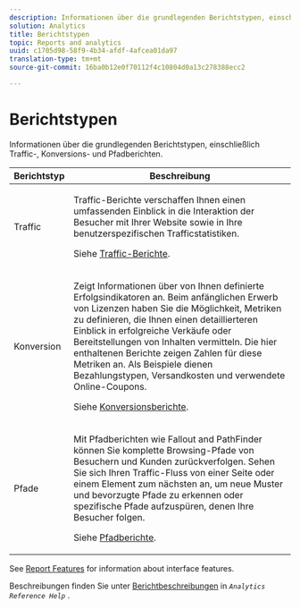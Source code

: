 ```yaml
---
description: Informationen über die grundlegenden Berichtstypen, einschließlich Traffic-, Konversions- und Pfadberichten.
solution: Analytics
title: Berichtstypen
topic: Reports and analytics
uuid: c1705d98-58f9-4b34-afdf-4afcea01da97
translation-type: tm+mt
source-git-commit: 16ba0b12e0f70112f4c10804d0a13c278388ecc2

---
```



# Berichtstypen

Informationen über die grundlegenden Berichtstypen, einschließlich Traffic-, Konversions- und Pfadberichten.

<table id="table_C167C2A2EA4742E9B14DA4F90C6FCEE2"> 
 <thead> 
  <tr> 
   <th colname="col1" class="entry"> Berichtstyp </th> 
   <th colname="col2" class="entry"> Beschreibung </th> 
  </tr> 
 </thead>
 <tbody> 
  <tr> 
   <td colname="col1"> Traffic </td> 
   <td colname="col2"> <p>Traffic-Berichte verschaffen Ihnen einen umfassenden Einblick in die Interaktion der Besucher mit Ihrer Website sowie in Ihre benutzerspezifischen Trafficstatistiken. </p> <p>Siehe <a href="https://marketing.adobe.com/resources/help/en_US/reference/reports_traffic.html"  >Traffic-Berichte</a>. </p> </td> 
  </tr> 
  <tr> 
   <td colname="col1"> Konversion </td> 
   <td colname="col2"> <p>Zeigt Informationen über von Ihnen definierte Erfolgsindikatoren an. Beim anfänglichen Erwerb von Lizenzen haben Sie die Möglichkeit, Metriken zu definieren, die Ihnen einen detaillierteren Einblick in erfolgreiche Verkäufe oder Bereitstellungen von Inhalten vermitteln. Die hier enthaltenen Berichte zeigen Zahlen für diese Metriken an. Als Beispiele dienen Bezahlungstypen, Versandkosten und verwendete Online-Coupons. </p> <p>Siehe <a href="https://marketing.adobe.com/resources/help/en_US/reference/reports_conversion.html"  >Konversionsberichte</a>. </p> </td> 
  </tr> 
  <tr> 
   <td colname="col1"> Pfade </td> 
   <td colname="col2"> <p>Mit Pfadberichten wie Fallout and PathFinder können Sie komplette Browsing-Pfade von Besuchern und Kunden zurückverfolgen. Sehen Sie sich Ihren Traffic-Fluss von einer Seite oder einem Element zum nächsten an, um neue Muster und bevorzugte Pfade zu erkennen oder spezifische Pfade aufzuspüren, denen Ihre Besucher folgen. </p> <p>Siehe <a href="https://marketing.adobe.com/resources/help/en_US/reference/reports_paths.html"  >Pfadberichte</a>. </p> </td> 
  </tr> 
 </tbody> 
</table>

See [Report Features](/help/analyze/reports-analytics/overview/report-overview.md) for information about interface features.

Beschreibungen finden Sie unter [Berichtbeschreibungen](https://marketing.adobe.com/resources/help/en_US/reference/reports_descriptions.html) in *`Analytics Reference Help`* .
